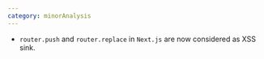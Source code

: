 ```yaml
---
category: minorAnalysis
---
```

* `router.push` and `router.replace` in `Next.js` are now considered as XSS sink.
